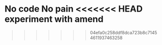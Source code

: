 No code No pain
<<<<<<< HEAD
experiment with amend
=======
>>>>>>> 04efa0c258ddf8dca723b8c71454611937463258
